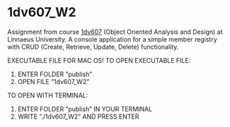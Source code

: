 # 1dv607_W2
Assignment from course [1dv607](http://coursepress.lnu.se/kurs/objektorienterad-analys-och-design-med-uml/) (Object Oriented Analysis and Design) at Linnaeus University. A console application for a simple member registry with CRUD (Create, Retrieve, Update, Delete) functionality.

EXECUTABLE FILE FOR MAC OS!
TO OPEN EXECUTABLE FILE:
1. ENTER FOLDER ”publish”
2. OPEN FILE ”1dv607_W2”  
   
TO OPEN WITH TERMINAL:
1. ENTER FOLDER ”publish” IN YOUR TERMINAL
2. WRITE ”./1dv607_W2” AND PRESS ENTER